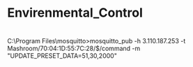 # Envirenmental_Control
#
C:\Program Files\mosquitto>mosquitto_pub -h 3.110.187.253 -t Mashroom/70:04:1D:55:7C:28/$/command -m "UPDATE_PRESET_DATA=51,30,2000"
